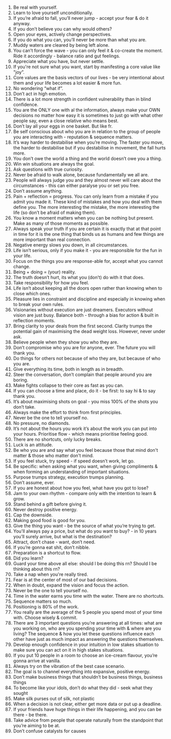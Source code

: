 1. Be real with yourself.
2. Learn to love yourself unconditionally.
3. If you’re afraid to fall, you’ll never jump - accept your fear & do it anyway.
4. If you don’t believe you can why would others?
5. Open your eyes, actively change perspectives.
6. If you do what you can, you’ll never be more than what you are.
7. Muddy waters are cleared by being left alone.
8. You can’t force the wave - you can only feel it & co-create the moment. Ride it accordingly - balance ratio and gut feelings.
9. Appreciate what you have, but never settle.
10. If you're not sure what you want, start by manifesting a core value like "joy”.
11. Core values are the basis vectors of our lives - be very intentional about them and your life becomes a lot easier & more fun.
12. No wondering “what if”.
13. Don’t act in high emotion.
14. There is a lot more strength in confident vulnerability than in blind confidence.
15. You are the ONLY one with al the information, always make your OWN decisions no matter how easy it is sometimes to just go with what other people say, even a close relative who means best.
16. Don’t lay all your eggs in one basket. But like fr.
17. Be self conscious about who you are in relation to the group of people you are interacting with - reputation & sequence matters.
18. It’s way harder to destabilise when you’re moving. The faster you move, the harder to destabilise but if you destabilise in movement, the fall hurts more.
19. You don’t owe the world a thing and the world doesn’t owe you a thing.
20. Win win situations are always the goal.
21. Ask questions with true curiosity.
22. Never be afraid to walk alone, because fundamentally we all are.
23. People will always judge you and they almost never will care about the circumstances - this can either paralyse you or set you free.
24. Don’t assume anything.
25. Pain + reflection = progress. You can only learn from a mistake if you admit you made it. These kind of mistakes and how you deal with them define you. The more interesting the mistake, the more interesting the life (so don’t be afraid of making them).
26. You know a moment matters when you can be nothing but present. Make as many of those moments as possible.
27. Always speak your truth if you are certain it is exactly that at that point in time for it is the one thing that binds us as humans and few things are more important than real connection.
28. Negative energy slows you down, in all circumstances.
29. Life isn’t serious, only if you make it - you are responsible for the fun in your life.
30. Focus on the things you are response-able for, accept what you cannot change.
31. Being + doing = (your) reality.
32. The truth doesn’t hurt, its what you (don’t) do with it that does.
33. Take responsibility for how you feel.
34. Life isn’t about keeping all the doors open rather than knowing when to close which ones.
35. Pleasure lies in constraint and discipline and especially in knowing when to break your own rules.
36. Visionaries without execution are just dreamers. Executors without vision are just busy. Balance both - through a bias for action & built in reflection moments.
37. Bring clarity to your deals from the first second. Clarity trumps the potential gain of maximising the dead weight loss. However, never under ask.
38. Believe people when they show you who they are.
39. Don’t compromise who you are for anyone, ever. The future you will thank you.
40. Do things for others not because of who they are, but because of who you are.
41. Give everything its time, both in length as in breadth.
42. Steer the conversation, don’t complain that people around you are boring.
43. Make fights collapse to their core as fast as you can.
44. If you can choose a time and place, do it - be first: to say hi & to say thank you.
45. It’s about maximising shots on goal - you miss 100% of the shots you don’t take.
46. Always make the effort to think from first principles.
47. Never be the one to tell yourself no.
48. No pressure, no diamonds.
49. It’s not about the hours you work it’s about the work you can put into your hours. Prioritise flow - which means prioritise feeling good.
50. There are no shortcuts, only lucky breaks.
51. Luck is an attitude.
52. Be who you are and say what you feel because those that mind don't matter & those who matter don't mind.
53. If you feel stuck, try speed - if speed doesn’t work, let go.
54. Be specific: when asking what you want, when giving compliments & when forming an understanding of important situations.
55. Purpose trumps strategy, execution trumps planning.
56. Don’t assume, ever.
57. If you are honest about how you feel, what have you got to lose?
58. Jam to your own rhythm - compare only with the intention to learn & grow.
59. Stand behind a gift before giving it.
60. Never destroy positive energy.
61. Cap the downside.
62. Making good food is good for you.
63. Give the thing you want - be the source of what you’re trying to get.
64. You'll always pay a price, but what do you want to buy? - in 10 years you’ll surely arrive, but what is the destination?
65. Attract, don’t chase - want, don’t need.
66. If you’re gonna eat shit, don’t nibble.
67. Preparation is a shortcut to flow.
68. Did you learn?
69. Guard your time above all else: should I be doing this rn? Should I be thinking about this rn?
70. Take a nap when you're really tired.
71. Fear is at the center of most of our bad decisions.
72. When in doubt, expand the vision and focus the action.
73. Never be the one to tell yourself no.
74. Time in the water earns you time with the water. There are no shortcuts.
75. Sequence matters so much.
76. Positioning is 80% of the work.
77. You really are the average of the 5 people you spend most of your time with. Choose wisely & commit.
78. There are 3 important questions you’re answering at all times: what are you working on, who are you spending your time with & where are you living? The sequence & how you let these questions influence each other have just as much impact as answering the questions themselves.
79. Develop enough confidence in your intuition in low stakes situation to make sure you can act on it in high stakes situations.
80. If you put 10 people in a room to choose an ice-cream flavour, you’re gonna arrive at vanilla.
81. Always try on the vibration of the best case scenario.
82. The goal is to channel everything into expansive, positive energy.
83. Don’t make business things that shouldn’t be business things, business things
84. To become like your idols, don’t do what they did - seek what they sought
85. Make silk purses out of silk, not plastic
86. When a decision is not clear, either get more data or put up a deadline.
87. If your friends have huge things in their life happening, and you can be there - be there.
88. Take advice from people that operate naturally from the standpoint that you’re aiming to be at.
89. Don’t confuse catalysts for causes